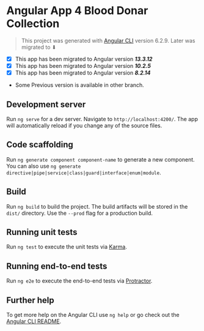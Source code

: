 # Angular App 4 Blood Donar Collection

> This project was generated with [Angular CLI](https://github.com/angular/angular-cli) version 6.2.9. Later was migrated to ⬇

- [x] This app has been migrated to Angular version ***13.3.12***
- [x] This app has been migrated to Angular version ***10.2.5*** 
- [x] This app has been migrated to Angular version ***8.2.14***
- Some Previous version is available in other branch.

## Development server

Run `ng serve` for a dev server. Navigate to `http://localhost:4200/`. The app will automatically reload if you change any of the source files.

## Code scaffolding

Run `ng generate component component-name` to generate a new component. You can also use `ng generate directive|pipe|service|class|guard|interface|enum|module`.

## Build

Run `ng build` to build the project. The build artifacts will be stored in the `dist/` directory. Use the `--prod` flag for a production build.

## Running unit tests

Run `ng test` to execute the unit tests via [Karma](https://karma-runner.github.io).

## Running end-to-end tests

Run `ng e2e` to execute the end-to-end tests via [Protractor](http://www.protractortest.org/).

## Further help

To get more help on the Angular CLI use `ng help` or go check out the [Angular CLI README](https://github.com/angular/angular-cli/blob/master/README.md).
